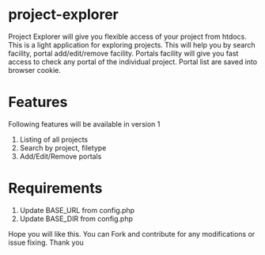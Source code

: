 # project-explorer
Project Explorer will give you flexible access of your project from htdocs. This is a light application for exploring projects. This will help you by search facility, portal add/edit/remove facility. Portals facility will give you fast access to check any portal of the individual project. Portal list are saved into browser cookie.

# Features
Following features will be available in version 1

1. Listing of all projects
2. Search by project, filetype
3. Add/Edit/Remove portals


# Requirements

1. Update BASE_URL from config.php
2. Update BASE_DIR from config.php

Hope you will like this. You can Fork and contribute for any modifications or issue fixing.
Thank you
